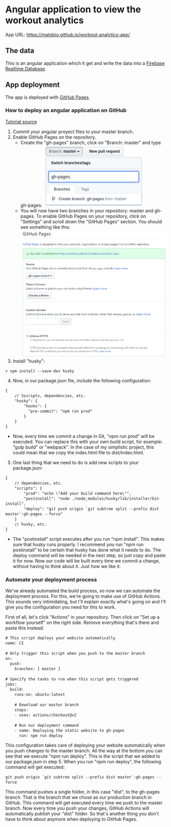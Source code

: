 # Angular application to view the workout analytics

App URL: https://matobio.github.io/workout-analytics-app/

## The data

This is an angular application which it get and write the data into a [Firebase Realtime Database](https://firebase.google.com/).

## App deployment

The app is deployed with [GitHub Pages](https://pages.github.com/). 


### How to deploy an angular application on GitHub

[Tutorial source](https://roelofjanelsinga.com/articles/how-to-set-up-automatically-deploy-website-github-pages)


1. Commit your angular proyect files to your master branch.
2. Enable GitHub Pages on the repository.
   - Create the "gh-pages" branch, click on "Branch: master" and type gh-pages.
   ![""](https://github.com/matobio/workout-analytics-app/blob/master/imagen1.PNG)
   - You will now have two branches in your repository: master and gh-pages. To enable GitHub Pages on your repository, click on "Settings" and scroll down the "GitHub Pages" section. You should see something like this:
   ![""](https://github.com/matobio/workout-analytics-app/blob/master/imagen2.PNG)
3. Install "husky":
```
> npm install --save-dev husky 
```
4. Now, in our package.json file, include the following configuration:
```
{
    // Sscripts, dependencies, etc.
    "husky": {
        "hooks": {
          "pre-commit": "npm run prod"
        }
    }
}
```
   - Now, every time we commit a change in Git, "npm run prod" will be executed. You can replace this with your own build script, for example: "gulp build" or "webpack". In the case of my simplistic project, this could mean that we copy the index.html file to dist/index.html.
5. One last thing that we need to do is add new scripts to your package.json:
```
{
    // dependencies, etc.
    "scripts": {
        "prod": "echo \"Add your build command here\"",
        "postinstall": "node ./node_modules/husky/lib/installer/bin install",
        "deploy": "git push origin `git subtree split --prefix dist master`:gh-pages --force"
    }
    // husky, etc. 
}
```
   - The "postinstall" script executes after you run "npm install". This makes sure that husky runs properly. I recommend you run "npm run postinstall" to be certain that husky has done what it needs to do. The deploy command will be needed in the next step, so just copy and paste it for now.
Now our code will be built every time we commit a change, without having to think about it. Just how we like it.

### Automate your deployment process

We've already automated the build process, so now we can automate the deployment process. For this, we're going to make use of GitHub Actions. This sounds very intimidating, but I'll explain exactly what's going on and I'll give you the configuration you need for this to work.

First of all, let's click "Actions" in your repository. Then click on "Set up a workflow yourself" on the right side. Remove everything that's there and paste this instead:
```
# This script deploys your website automatically
name: CI

# Only trigger this script when you push to the master branch
on:
  push:
    branches: [ master ]

# Specify the tasks to run when this script gets triggered
jobs:
  build:
    runs-on: ubuntu-latest

    # Download our master branch
    steps:
    - uses: actions/checkout@v2

    # Run our deployment command
    - name: Deploying the static website to gh-pages
      run: npm run deploy
```
This configuration takes care of deploying your website automatically when you push changes to the master branch. All the way at the bottom you can see that we execute "npm run deploy". This is the script that we added to our package.json in step 5. When you run "npm run deploy", the following command will get executed:
```
git push origin `git subtree split --prefix dist master`:gh-pages --force
```
This command pushes a single folder, in this case "dist", to the gh-pages branch. That is the branch that we chose as our production branch in GitHub. This command will get executed every time we push to the master branch. Now every time you push your changes, GitHub Actions will automatically publish your "dist" folder. So that's another thing you don't have to think about anymore when deploying to GitHub Pages.







